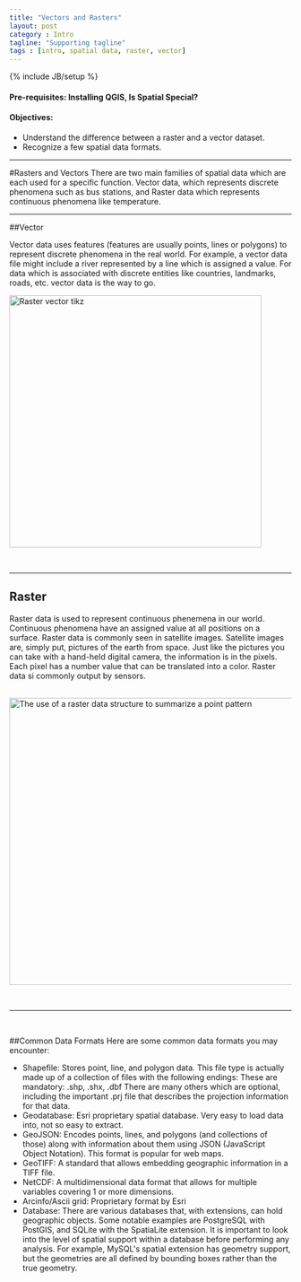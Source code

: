 ```yaml
---
title: "Vectors and Rasters"
layout: post
category : Intro
tagline: "Supporting tagline"
tags : [intro, spatial data, raster, vector]
---
```


{% include JB/setup %}

#### **Pre-requisites: Installing QGIS, Is Spatial Special?**

#### **Objectives:**
  - Understand the difference between a raster and a vector dataset. 
  - Recognize a few spatial data formats.

----

#Rasters and Vectors
There are two main families of spatial data which are each used for a specific function. Vector data, which represents discrete phenomena such as bus stations, and Raster data which represents continuous phenomena like temperature.

----

##Vector<a name="vector"></a>

Vector data uses features \(features are usually points, lines or polygons\) to represent discrete phenomena in the real world. For example, a vector data file might include a river represented by a line which is assigned a value. For data which is associated with discrete entities like countries, landmarks, roads, etc. vector data is the way to go.

<a title="By Wegmann (Own work) [CC BY-SA 3.0 (http://creativecommons.org/licenses/by-sa/3.0) or GFDL (http://www.gnu.org/copyleft/fdl.html)], via Wikimedia Commons" href="http://commons.wikimedia.org/wiki/File%3ARaster_vector_tikz.png"><img width="450" alt="Raster vector tikz" src="//upload.wikimedia.org/wikipedia/commons/thumb/b/b8/Raster_vector_tikz.png/512px-Raster_vector_tikz.png"/></a>

<br>

----

## Raster

Raster data is used to represent continuous phenemena in our world. Continuous phenomena have an assigned value at all positions on a surface. Raster data is commonly seen in satellite images. Satellite images are, simply put, pictures of the earth from space. Just like the pictures you can take with a hand-held digital camera, the information is in the pixels. Each pixel has a number value that can be translated into a color. Raster data si commonly output by sensors.<br><br>

<a title="By Ldecola (Own work) [CC BY-SA 3.0 (http://creativecommons.org/licenses/by-sa/3.0)], via Wikimedia Commons" href="http://commons.wikimedia.org/wiki/File%3AThe_use_of_a_raster_data_structure_to_summarize_a_point_pattern.gif"><img width="512" alt="The use of a raster data structure to summarize a point pattern" src="//upload.wikimedia.org/wikipedia/commons/thumb/b/b7/The_use_of_a_raster_data_structure_to_summarize_a_point_pattern.gif/512px-The_use_of_a_raster_data_structure_to_summarize_a_point_pattern.gif"/></a>

<br>

----

<br>

##Common Data Formats
 Here are some common data formats you may encounter:

 * Shapefile: Stores point, line, and polygon data. This file type is actually made up of a collection of files with the following endings: These are mandatory: .shp, .shx, .dbf There are many others which are optional, including the important .prj file that describes the projection information for that data.
 * Geodatabase: Esri proprietary spatial database. Very easy to load data into, not so easy to extract.
 * GeoJSON: Encodes points, lines, and polygons (and collections of those) along with information about them using JSON (JavaScript Object Notation). This format is popular for web maps.
 * GeoTIFF: A standard that allows embedding geographic information in a TIFF file.
 * NetCDF: A multidimensional data format that allows for multiple variables covering 1 or more dimensions.
 * Arcinfo/Ascii grid: Proprietary format by Esri
 * Database: There are various databases that, with extensions, can hold geographic objects. Some notable examples are PostgreSQL with PostGIS, and SQLite with the SpatiaLite extension. It is important to look into the level of spatial support within a database before performing any analysis. For example, MySQL\'s spatial extension has geometry support, but the geometries are all defined by bounding boxes rather than the true geometry.

